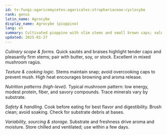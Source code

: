 ```yaml
---
id: tx:fungi:agaricomycetes:agaricales:strophariaceae:cyclocybe
rank: genus
latin_name: Agrocybe
display_name: Agrocybe (pioppino)
lang: en
summary: Cultivated pioppino with slim stems and small brown caps; valued for nutty, woodsy flavor in sautés, risotti, noodle dishes, and broths.
updated: 2025-01-27
---
```


_Culinary scope & forms._ Quick sautés and braises highlight tender caps and pleasantly firm stems; pair with butter, soy, or stock. Excellent in mixed mushroom ragùs.

_Texture & cooking logic._ Stems maintain snap; avoid overcooking caps to prevent mush. High heat encourages browning and aroma release.

_Nutrition patterns (high-level)._ Typical mushroom pattern: low energy, modest protein, fiber, and savory compounds. Trace minerals vary by substrate.

_Safety & handling._ Cook before eating for best flavor and digestibility. Brush clean; avoid soaking. Check for substrate debris at bases.

_Variability, sourcing & storage._ Substrate and freshness drive aroma and moisture. Store chilled and ventilated; use within a few days.
